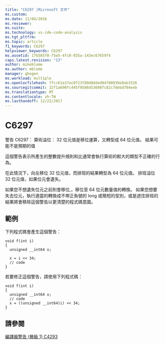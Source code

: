 ```yaml
---
title: "C6297 |Microsoft 文件"
ms.custom: 
ms.date: 11/04/2016
ms.reviewer: 
ms.suite: 
ms.technology: vs-ide-code-analysis
ms.tgt_pltfrm: 
ms.topic: article
f1_keywords: C6297
helpviewer_keywords: C6297
ms.assetid: 17b585f0-75e5-4fc0-935a-143ec67659f4
caps.latest.revision: "13"
author: mikeblome
ms.author: mblome
manager: ghogen
ms.workload: multiple
ms.openlocfilehash: 7fcc61e37ac0723f80d8dded04780939e0ab3326
ms.sourcegitcommit: 32f1a690fc445f9586d53698fc82c7debd784eeb
ms.translationtype: MT
ms.contentlocale: zh-TW
ms.lasthandoff: 12/22/2017
---
```

# <a name="c6297"></a>C6297
警告 C6297： 算術溢位： 32 位元值是移位運算，又轉型成 64 位元值。 結果可能不是預期的值  
  
 這個警告表示所產生的整數提升規則和比通常會執行算術的較大的類型不正確的行為。  
  
 在此情況下，向左移位 32 位元值，而排班的結果轉型為 64 位元值。 排班溢位 32 位元值，如果位元會遺失。  
  
 如果您不想遺失位元之前則會移位,，移位至 64 位元數量值的轉換。 如果您想要失去位元，執行適當的轉換成不帶正負號的 long 或簡短的型別，或是遮住排班的結果將會移除這個警告以更清楚的程式碼意圖。  
  
## <a name="example"></a>範例  
 下列程式碼會產生這個警告：  
  
```  
void f(int i)  
{  
  unsigned __int64 x;  
  
  x = i << 34;  
  // code   
}  
```  
  
 若要修正這個警告，請使用下列程式碼：  
  
```  
void f(int i)  
{  
  unsigned __int64 x;  
  // code  
  x = ((unsigned __int64)i) << 34;  
}  
```  
  
## <a name="see-also"></a>請參閱  
 [編譯器警告 (層級 1) C4293](/cpp/error-messages/compiler-warnings/compiler-warning-level-1-c4293)